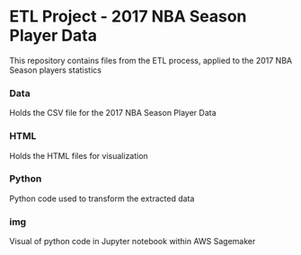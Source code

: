 # ETL Project - 2017 NBA Season Player Data
This repository contains files from the ETL process, applied to the 2017 NBA Season players statistics
### Data
Holds the CSV file for the 2017 NBA Season Player Data

### HTML 
Holds the HTML files for visualization

### Python 
Python code used to transform the extracted data

### img
Visual of python code in Jupyter notebook within AWS Sagemaker

